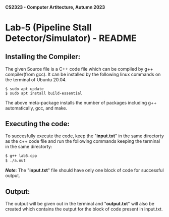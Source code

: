 
#### CS2323 - Computer Artitecture, Autumn 2023 
# Lab-5 (Pipeline Stall Detector/Simulator) - README 

## Installing the Compiler:
The given Source file is a C++ code file which can be compiled by g++ compiler(from gcc).
It can be installed by the following linux commands on the terminal of Ubuntu 20.04.
```
$ sudo apt update
$ sudo apt install build-essential
```
The above meta-package installs the number of packages including g++ automatically, gcc, and make.
## Executing the code:
To succesfully execute the code, keep the "**input.txt**" in the same directorty as the c++ code file and run the following commands keeping the terminal in the same directorty:
```bash
$ g++ lab5.cpp
$ ./a.out
```
_**Note**_: The "**input.txt**" file should have only one block of code for successful output. 
## Output:
The output will be given out in the terminal and "**output.txt**" will also be created which contains the output for the block of code present in input.txt.